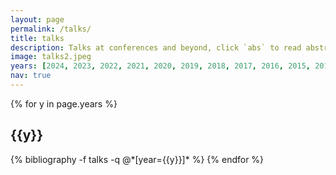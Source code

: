 ```yaml
---
layout: page
permalink: /talks/
title: talks
description: Talks at conferences and beyond, click `abs` to read abstract, `media` to watch the talk, `slides` to view the pdf of the presenatation etc.
image: talks2.jpeg
years: [2024, 2023, 2022, 2021, 2020, 2019, 2018, 2017, 2016, 2015, 2014]
nav: true
---
```


<div class="publications">

{% for y in page.years %}
  <h2 class="year">{{y}}</h2>
  {% bibliography -f talks -q @*[year={{y}}]* %}
{% endfor %}

</div>
